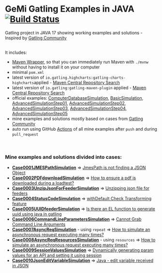 GeMi Gatling Examples in JAVA [![Build Status](https://github.com/gemiusz/gatling-examples-maven-java/actions/workflows/gatling_test_all_mine.yml/badge.svg?branch=master)](https://github.com/gemiusz/gatling-examples-maven-java/actions/workflows/gatling_test_all_mine.yml?query=branch%3Amaster)
============================================

Gatling project in JAVA 17 showing working examples and solutions - Inspired by [Gatling Community](https://community.gatling.io)
<br><br>

It includes:
* [Maven Wrapper](https://maven.apache.org/wrapper/), so that you can immediately run Maven with `./mvnw` without having
  to install it on your computer
* minimal `pom.xml`
* latest version of `io.gatling.highcharts:gatling-charts-highcharts`applied - [Maven Central Repository Search](https://search.maven.org/artifact/io.gatling.highcharts/gatling-charts-highcharts)
* latest version of `io.gatling:gatling-maven-plugin` applied - [Maven Central Repository Search](https://search.maven.org/artifact/io.gatling/gatling-maven-plugin)
* official examples: [ComputerDatabaseSimulation](src/test/java/computerdatabase/ComputerDatabaseSimulation.java), [BasicSimulation](src/test/java/computerdatabase/BasicSimulation.java), [AdvancedSimulationStep01](src/test/java/computerdatabase/advanced/AdvancedSimulationStep01.java), [AdvancedSimulationStep02](src/test/java/computerdatabase/advanced/AdvancedSimulationStep02.java), [AdvancedSimulationStep03](src/test/java/computerdatabase/advanced/AdvancedSimulationStep03.java), [AdvancedSimulationStep04](src/test/java/computerdatabase/advanced/AdvancedSimulationStep04.java), [AdvancedSimulationStep05](src/test/java/computerdatabase/advanced/AdvancedSimulationStep05.java)
* mine examples and solutions mostly based on cases from [Gatling Community](https://community.gatling.io)
* auto run using GitHub [Actions](https://github.com/gemiusz/gatling-examples-maven-java/actions/workflows/gatling_test_all_mine.yml) of all mine examples after `push` and during `pull_request`
<br><br><br>

### Mine examples and solutions divided into cases:
* [**Case0001JMESPathSimulation**](src/test/java/pl/gemiusz/Case0001JMESPathSimulation.java) => [JmesPath is not finding a JSON Object](https://community.gatling.io/t/jmespath-is-not-finding-a-json-object/6995)
* [**Case0002PDFdownloadSimulation**](src/test/java/pl/gemiusz/Case0002PDFdownloadSimulation.java) => [How to ensure a pdf is downloaded during a loadtest?](https://community.gatling.io/t/how-to-ensure-a-pdf-is-downloaded-during-a-loadtest/3927)
* [**Case0003UnzipJsonForFeederSimulation**](src/test/java/pl/gemiusz/Case0003UnzipJsonForFeederSimulation.java) => [Unzipping json file for feeders](https://community.gatling.io/t/unzipping-json-file-for-feeders/6996)
* [**Case0004StatusCodeSimulation**](src/test/java/pl/gemiusz/Case0004StatusCodeSimulation.java) => [withDefault Check Transforming feature](https://community.gatling.io/t/withdefault-check-transforming-feature/7008)
* [**Case0005UUIDfeederSimulation**](src/test/java/pl/gemiusz/Case0005UUIDfeederSimulation.java) => [Is there an EL function to generate uuid using java in gatling](https://community.gatling.io/t/is-there-an-el-function-to-generate-uuid-using-java-in-gatling/7028)
* [**Case0006CommandLineParametersSimulation**](src/test/java/pl/gemiusz/Case0006CommandLineParametersSimulation.java) => [Cannot Grab Command Line Arguments](https://community.gatling.io/t/cannot-grab-command-line-arguments/7025)
* [**Case0007AsyncReqSimulation**](src/test/java/pl/gemiusz/Case0007AsyncReqSimulation.java) - using `repeat` => [How to simulate an asynchronous request executing many times?](https://community.gatling.io/t/how-to-simulate-an-asynchronous-request-executing-many-times/7031)
* [**Case0008AsyncReqResourcesSimulation**](src/test/java/pl/gemiusz/Case0008AsyncReqResourcesSimulation.java) - using `resources` => [How to simulate an asynchronous request executing many times?](https://community.gatling.io/t/how-to-simulate-an-asynchronous-request-executing-many-times/7031)
* [**Case0009SessionValuesSimulation**](src/test/java/pl/gemiusz/Case0009SessionValuesSimulation.java) => [Dynamically generating param values for an API and setting it using session](https://community.gatling.io/t/dynamically-generating-param-values-for-an-api-and-setting-it-using-session/7041)
* [**Case0010JsonEditVariableSimulation**](src/test/java/pl/gemiusz/Case0010JsonEditVariableSimulation.java) => [Java - edit variable received in JSON](https://community.gatling.io/t/java-edit-variable-received-in-json/7046)
